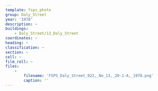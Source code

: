 ```yaml
---
template: fsps_photo
group: Daly_Street
year: '1978'
description: ~
buildings:
    - Daly_Street/13_Daly_Street
coordinates: ~
heading: ~
classification: ~
section: ~
cell: ~
film_roll: ~
files:
    -
        filename: 'FSPS_Daly_Street_022,_No_13,_20-1-A,_1978.png'
        caption: ''
---
```

